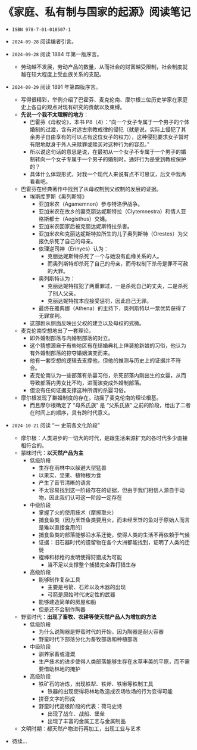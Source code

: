 # 《家庭、私有制与国家的起源》阅读笔记

- `ISBN 978-7-01-018507-1`

- `2024-09-28` 阅读编者引言。
- `2024-09-28` 阅读 1884 年第一版序言。
  - 劳动越不发展，劳动产品的数量，从而社会的财富越受限制，社会制度就越在较大程度上受血族关系的支配。
- `2024-09-29` 阅读 1891 年第四版序言。
  - 写得很精彩，举例介绍了巴霍芬、麦克伦南、摩尔根三位历史学家在家庭史上各自的观点对现有研究的贡献以及束缚。
  - **先说一个我不太理解的地方**：
    - 巴霍芬《母权论》，本书 P8（4）：“向一个女子专属于**一个**男子的个体婚制的过渡，含有对远古宗教戒律的侵犯（就是说，实际上侵犯了其余男子自由享有的可以占有这位女子的权力），这种侵犯要求女子暂时有限地献身于外人来赎罪或赎买对这种行为的容忍。”
    - 所以说这句话的意思是说，在最初从一个女子不专属于一个男子的婚制转向一个女子专属于一个男子的婚制时，通奸行为是受到教权保护的？
    - 具体什么体现形式，对我一个现代人来说有点不可思议，后文中我再看看吧。
  - 巴霍芬在经典著作中找到了从母权制到父权制的发展的证据。
    - 埃斯库罗斯《奥列斯特》
      - 亚加米农（Agamemnon）参与特洛伊战争。
      - 亚加米农在故乡的妻克丽达妮斯特拉（Clytemnestra）和情人亚格斯都士（Aegisthus）交媾。
      - 亚加米农回家后被克丽达妮斯特拉杀害。
      - 亚加米农和克丽达妮斯特拉所生的儿子奥列斯特（Orestes）为父报仇杀死了自己的母亲。
      - 依理逆司神（Erinyes）认为：
        - 克丽达妮斯特杀死了一个与她没有血缘关系的人。
        - 而奥列斯特却杀死了自己的母亲，而母权制下杀母是罪不可赦的大罪。
      - 奥列斯特认为：
        - 克丽达妮特拉犯了两重罪过，一是杀死自己的丈夫，二是杀死了别人父亲。
        - 克丽达妮特拉本应接受惩罚，因此自己无罪。
      - 最终在雅典娜（Athena）的主持下，奥列斯特以一票优势获得了无罪宣判。
    - 这部剧从侧面反映出父权的建立以及母权的式微。
  - 麦克伦南空想地出了一套理论，
    - 即外婚制部落与内婚制部落的对立。
    - 这个猜想源自于有些地区有在结婚典礼上佯装抢新娘的习俗，他认为有外婚制部落的掠夺婚姻演变而来。
    - 他有一套空想的逻辑去支撑他，但他的推测与历史上的证据并不符合。
    - 麦克伦南认为一些部落有杀婴习俗，杀死部落内刚出生的女婴，从而导致部落内男女比不均，进而演变成外婚制部落。
    - 但没有任何证据支撑这种所谓的杀婴习俗。
  - 摩尔根发现了群婚制度的存在，动摇了麦克伦南的理论根基。
    - 而且摩尔根确定了 “母系氏族” 是 “父系氏族” 之前的阶段，给出了二者在时间上的顺序，具有跨时代意义。

- `2024-10-21` 阅读 “一 史前各文化阶段”
  - 摩尔根：人类进步的一切大的时代，是跟生活来源扩充的各时代多少直接相符合的。
  - 蒙昧时代：**以天然产品为主**
    - 低级阶段
      - 生存在雨林中以躲避大型猛兽
      - 以果实、坚果、植物根为食
      - 产生了音节清晰的语言
      - 不太容易找到这一阶段存在的证据，但由于我们相信人源自于动物，因此我们认可这一阶段一定存在
    - 中级阶段
      - 掌握了火的使用技术（摩擦取火）
      - 捕食鱼类（因为烹饪鱼类要用火，而未经烹饪的鱼对于原始人而言是难以直接食用的）
      - 捕食鱼类的部落能够沿水系迁徙，使得人类的生活不再依赖于气候
      - 证据：旧石器时代的遗留物在各个大洲都能找到，证明了人类的迁徙
      - 棍棒和标枪的发明使得狩猎成为可能
        - 当不足以支撑整个捕猎完全靠打猎生存
    - 高级阶段
      - 能够制作复杂工具
        - 主要是弓箭、石斧以及木器的出现
        - 弓箭是原始时代决定性的武器
      - 能够建造简单的房屋和船
      - 但是还不会制作陶器
  - 野蛮时代：**出现了畜牧、农耕等使天然产品人为增加的方法**
    - 低级阶段
      - 为什么说陶器是野蛮时代的开始，因为陶器是耐火容器
      - 野蛮时代下部落分化为畜牧部落和种植部落
    - 中级阶段
      - 驯养家畜或灌溉
      - 生产技术的进步使得人类部落能够生存在水草丰美的平原，而不需要借助林地的掩护
    - 高级阶段
      - 铁矿石的冶炼，出现铁犁、铁斧、铁锹等铁制工具
        - 铁器的出现使得将林地改造成农场牧场的行为变得可能
      - 拼音文字的形成
      - 野蛮时代高级阶段的代表：荷马史诗
        - 出现了战车、战船、堡垒
        - 出现了丰富的金属工艺与金属制品
  - 文明时期：都天然产物进行再加工，出现工业与艺术
- 待续...

